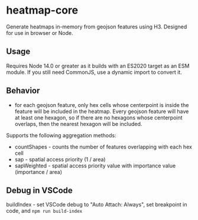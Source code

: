# heatmap-core

Generate heatmaps in-memory from geojson features using H3.  Designed for use in browser or Node.

## Usage

Requires Node 14.0 or greater as it builds with an ES2020 target as an ESM module. If you still need CommonJS, use a dynamic import to convert it.

## Behavior

- for each geojson feature, only hex cells whose centerpoint is inside the feature will be included in the heatmap.  Every geojson feature will have at least one hexagon, so if there are no hexagons whose centerpoint overlaps, then the nearest hexagon will be included.

Supports the following aggregation methods:
- countShapes - counts the number of features overlapping with each hex cell
- sap - spatial access priority (1 / area)
- sapWeighted - spatial access priority value with importance value (importance / area)

## Debug in VSCode

buildIndex - set VSCode debug to "Auto Attach: Always", set breakpoint in code, and `npm run build-index`
